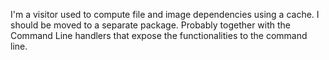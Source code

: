 I'm a visitor used to compute file and image dependencies using a cache. 
I should be moved to a separate package. Probably together with the Command Line handlers that expose the functionalities to the command line. 